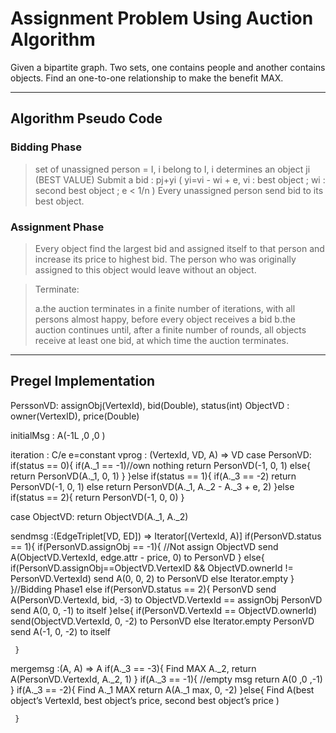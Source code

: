 # Assignment Problem Using Auction Algorithm

Given a bipartite graph. Two sets, one contains people and another contains objects.
Find an one-to-one relationship to make the benefit MAX.

***

## Algorithm Pseudo Code

### Bidding Phase
>set of unassigned person = I, i belong to I, i determines an object ji (BEST VALUE)
>Submit a bid : pj+yi  ( yi=vi - wi + e, vi : best object ; wi : second best object ; e < 1/n )
>Every unassigned person send bid to its best object.

### Assignment Phase
>Every object find the largest bid and assigned itself to that person and increase its price to highest bid. 
>The person who was originally assigned to this object would leave without an object.

>Terminate:
>
>a.the auction terminates in a finite number of iterations, with all persons almost happy, before every object receives a bid
>b.the auction continues until, after a finite number of rounds, all objects receive at least one bid, at which time the auction terminates.

***

## Pregel Implementation


PerssonVD: assignObj(VertexId), bid(Double), status(int)
ObjectVD  : owner(VertexID), price(Double)

initialMsg : A(-1L ,0 ,0 )

iteration : C/e e=constant
vprog : (VertexId, VD, A) ⇒ VD
  case PersonVD:
    if(status == 0){
      if(A._1 == -1)//own nothing
        return PersonVD(-1, 0, 1)
      else{
        return PersonVD(A._1, 0, 1)
        }
    }else if(status == 1){
      if(A._3 == -2) 
        return PersonVD(-1, 0, 1)
      else return 
        PersonVD(A._1, A._2 - A._3 + e, 2)
      }else if(status == 2){
        return PersonVD(-1, 0, 0)
    }

  case ObjectVD:
     return ObjectVD(A._1, A._2)

sendmsg :(EdgeTriplet[VD, ED]) ⇒ Iterator[(VertexId, A)]
     if(PersonVD.status == 1){
          if(PersonVD.assignObj == -1){
          //Not assign
               ObjectVD send A(ObjectVD.VertexId, edge.attr - price, 0) to PersonVD
          }
          else{
               if(PersonVD.assignObj==ObjectVD.VertexID && ObjectVD.ownerId != PersonVD.VertexId)
                  send A(0, 0, 2) to PersonVD
               else Iterator.empty
          }
     }//Bidding Phase1
     else if(PersonVD.status == 2){
          PersonVD send A(PersonVD.VertexId, bid, -3) to ObjectVD.VertexId == assignObj
          PersonVD send A(0, 0, -1) to itself
     }else{
           if(PersonVD.VertexId == ObjectVD.ownerId) send(ObjectVD.VertexId, 0, -2) to PersonVD
           else Iterator.empty
           PersonVD send A(-1, 0, -2) to itself

     }

mergemsg :(A, A) ⇒ A
     if(A._3 == -3){
         Find MAX A._2, return A(PersonVD.VertexId, A._2, 1)
     }
     if(A._3 == -1){
         //empty msg
         return A(0 ,0 ,-1)
     }
          if(A._3 == -2){
         Find A._1 MAX return A(A._1 max, 0, -2)
     }else{
         Find A(best object’s VertexId, best object’s price, second best object’s price )

     }
